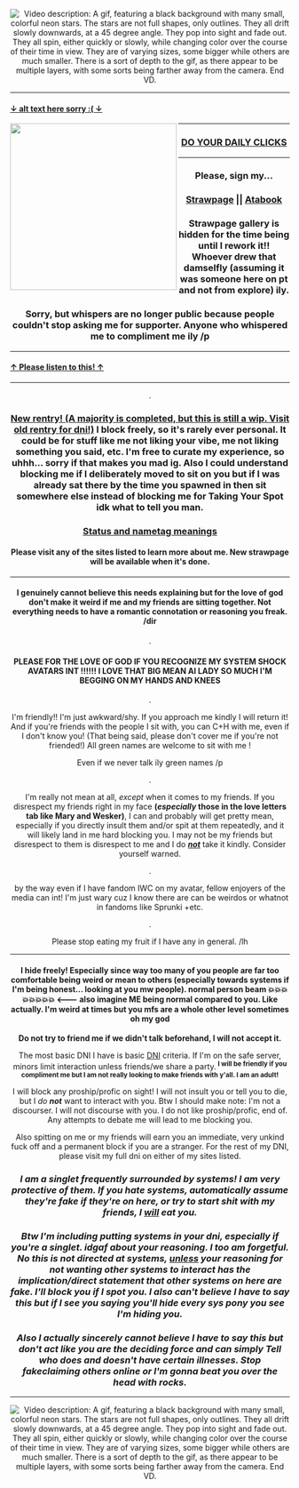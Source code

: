 *<p align=center>* ![Video description: A gif, featuring a black background with many small, colorful neon stars. The stars are not full shapes, only outlines. They all drift slowly downwards, at a 45 degree angle. They pop into sight and fade out. They all spin, either quickly or slowly, while changing color over the course of their time in view. They are of varying sizes, some bigger while others are much smaller. There is a sort of depth to the gif, as there appear to be multiple layers, with some sorts being farther away from the camera. End VD.](https://github.com/user-attachments/assets/0b3d7d33-1184-47b6-bfed-b01fef71e8e0)

---

#### [↓ alt text here sorry :( ↓](https://rentry.co/idontwannatalkimagedescription)

<img align="left" width="300" height="300" src="https://imgur.com/7j2nfmF.png">

---

### *<p align=center>* [DO YOUR DAILY CLICKS](https://arab.org/click-to-help/palestine/)

---
### *<p align=center>* Please, sign my...
### *<p align=center>* [Strawpage](https://chrispybeans.straw.page/) || [Atabook](https://glass-animals.atabook.org/)
### *<p align=center>* Strawpage gallery is hidden for the time being until I rework it!! Whoever drew that damselfly (assuming it was someone here on pt and not from explore) ily.
### *<p align=center>* Sorry, but whispers are no longer public because people couldn't stop asking me for supporter. Anyone who whispered me to compliment me ily /p

---

#### [↑ Please listen to this! ↑](https://www.youtube.com/watch?v=9nrEaHinGmY)

---

<p align=center> .

### *<p align=center>* [New rentry! (A majority is completed, but this is still a wip. Visit old rentry for dni!)](https://rentry.co/Chrissy-beans) I block freely, so it's rarely ever personal. It could be for stuff like me not liking your vibe, me not liking something you said, etc. I'm free to curate my experience, so uhhh... sorry if that makes you mad ig. Also I could understand blocking me if I deliberately moved to sit on you but if I was already sat there by the time you spawned in then sit somewhere else instead of blocking me for Taking Your Spot idk what to tell you man. 

### *<p align=center>* [Status and nametag meanings](https://rentry.co/1-800-SPAMTONG)
#### *<p align=center>* Please visit any of the sites listed to learn more about me. New strawpage will be available when it's done.

---

#### *<p align=center>* I genuinely cannot believe this needs explaining but for the love of god don't make it weird if me and my friends are sitting together. Not everything needs to have a romantic connotation or reasoning you freak. /dir

<p align=center> .

#### <p align=center> PLEASE FOR THE LOVE OF GOD IF YOU RECOGNIZE MY SYSTEM SHOCK AVATARS INT !!!!!! I LOVE THAT BIG MEAN AI LADY SO MUCH I'M BEGGING ON MY HANDS AND KNEES

<p align=center> .

<p align=center> I'm friendly!! I'm just awkward/shy. If you approach me kindly I will return it! And if you're friends with the people I sit with, you can C+H with me, even if I don't know you! (That being said, please don't cover me if you're not friended!) All green names are welcome to sit with me !
  
<p align=center> Even if we never talk ily green names /p

<p align=center> .

*<p align=center>* I'm really not mean at all, *except* when it comes to my friends. If you disrespect my friends right in my face **\(*especially* those in the love letters tab like Mary and Wesker)**, I can and probably will get pretty mean, especially if you directly insult them and/or spit at them repeatedly, and it will likely land in me hard blocking you. I may not be my friends but disrespect to them is disrespect to me and I do ***<ins>not</ins>*** take it kindly. Consider yourself warned.

<p align=center> .

<p align=center> by the way even if I have fandom IWC on my avatar, fellow enjoyers of the media can int! I'm just wary cuz I know there are can be weirdos or whatnot in fandoms like Sprunki +etc.

<p align=center> .

*<p align=center>* Please stop eating my fruit if I have any in general. /lh


---

#### <p align=center> I hide freely! Especially since way too many of you people are far too comfortable being weird or mean to others \(especially towards systems if I'm being honest... looking at you mw people). normal person beam 💥💥💥💥💥💥💥💥 <--- also imagine ME being normal compared to you. Like actually. I'm weird at times but you mfs are a whole other level sometimes oh my god


*<p align=center>* **__Do not try to friend me if we didn't talk beforehand, I will not accept it.__**

*<p align=center>* The most basic DNI I have is basic [DNI](https://dni-criteria.carrd.co/) criteria. If I'm on the safe server, minors limit interaction unless friends/we share a party.<sup> **I will be friendly if you compliment me but I am not really looking to make friends with y'all. I am an adult!**</sup> 

*<p align=center>* I will block any proship/profic on sight! I will not insult you or tell you to die, but I *do **not*** want to interact with you. Btw I should make note: I'm not a discourser. I will not discourse with you. I do not like proship/profic, end of. Any attempts to debate me will lead to me blocking you.
<p align=center> Also spitting on me or my friends will earn you an immediate, very unkind fuck off and a permanent block if you are a stranger. For the rest of my DNI, please visit my full dni on either of my sites listed.

### *<p align=center>* *I am a singlet frequently surrounded by systems! I am very protective of them. If you hate systems, automatically assume they're fake if they're on here, or try to start shit with my friends, I **<ins>will</ins>** eat you.*
### *<p align=center>* *Btw I'm including putting systems in your dni, especially if you're a singlet. idgaf about your reasoning. I too am forgetful. No this is not directed at systems, <ins>unless</ins> your reasoning for not wanting other systems to interact has the implication/direct statement that other systems on here are fake. I'll block you if I spot you. I also can't believe I have to say this but if I see you saying you'll hide every sys pony you see I'm hiding you.*

### *<p align=center>* *Also I actually sincerely cannot believe I have to say this but don't act like you are the deciding force and can simply Tell who does and doesn't have certain illnesses. Stop fakeclaiming others online or I'm gonna beat you over the head with rocks.*
---
*<p align=center>* ![Video description: A gif, featuring a black background with many small, colorful neon stars. The stars are not full shapes, only outlines. They all drift slowly downwards, at a 45 degree angle. They pop into sight and fade out. They all spin, either quickly or slowly, while changing color over the course of their time in view. They are of varying sizes, some bigger while others are much smaller. There is a sort of depth to the gif, as there appear to be multiple layers, with some sorts being farther away from the camera. End VD.](https://github.com/user-attachments/assets/ccebceb9-7cbc-44e5-9a6d-254b0ab97b29)
